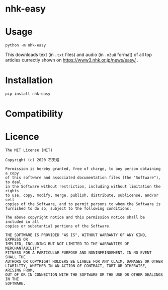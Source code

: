 # nhk-easy

# Usage

```
python -m nhk-easy
```

This downloads text (in `.txt` files) and audio (in `.m3u8` format) of all top articles currectly shown on https://www3.nhk.or.jp/news/easy/ .

# Installation

```
pip install nhk-easy
```

# Compatibility

# Licence

```
The MIT License (MIT)

Copyright (c) 2020 石天熠

Permission is hereby granted, free of charge, to any person obtaining a copy
of this software and associated documentation files (the "Software"), to deal
in the Software without restriction, including without limitation the rights
to use, copy, modify, merge, publish, distribute, sublicense, and/or sell
copies of the Software, and to permit persons to whom the Software is
furnished to do so, subject to the following conditions:

The above copyright notice and this permission notice shall be included in all
copies or substantial portions of the Software.

THE SOFTWARE IS PROVIDED "AS IS", WITHOUT WARRANTY OF ANY KIND, EXPRESS OR
IMPLIED, INCLUDING BUT NOT LIMITED TO THE WARRANTIES OF MERCHANTABILITY,
FITNESS FOR A PARTICULAR PURPOSE AND NONINFRINGEMENT. IN NO EVENT SHALL THE
AUTHORS OR COPYRIGHT HOLDERS BE LIABLE FOR ANY CLAIM, DAMAGES OR OTHER
LIABILITY, WHETHER IN AN ACTION OF CONTRACT, TORT OR OTHERWISE, ARISING FROM,
OUT OF OR IN CONNECTION WITH THE SOFTWARE OR THE USE OR OTHER DEALINGS IN THE
SOFTWARE.
```